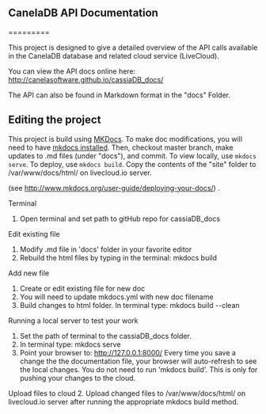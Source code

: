 ## CanelaDB API Documentation
=========

This project is designed to give a detailed overview of the API calls available in the CanelaDB database and related cloud service (LiveCloud).

You can view the API docs online here: 
<http://canelasoftware.github.io/cassiaDB_docs/>

The API can also be found in Markdown format in the "docs" Folder.

## Editing the project
This project is build using [MKDocs](http://www.mkdocs.org/). To make doc modifications, you will need to have [mkdocs installed](http://www.mkdocs.org/#installation). Then, checkout master branch, make updates to .md files (under "docs"), and commit. To view locally, use `mkdocs serve`. To deploy, use `mkdocs build`. Copy the contents of the "site" folder to /var/www/docs/html/ on livecloud.io server.

(see http://www.mkdocs.org/user-guide/deploying-your-docs/) .

Terminal
1. Open terminal and set path to gitHub repo for cassiaDB_docs

Edit existing file
1. Modify .md file in 'docs' folder in your favorite editor
2. Rebuild the html files by typing in the terminal: mkdocs build 

Add new file
1. Create or edit existing file for new doc 
2. You will need to update mkdocs.yml with new doc filename
3. Build changes to html folder. In terminal type: mkdocs build --clean

Running a local server to test your work
1. Set the path of terminal to the cassiaDB_docs folder.
2. In terminal type: mkdocs serve
3. Point your browser to: http://127.0.0.1:8000/
Every time you save a change the the documentation file, your browser will auto-refresh to see the local changes. You do not need to run 'mkdocs build'. This is only for pushing your changes to the cloud.

Upload files to cloud
2. Upload changed files to /var/www/docs/html/ on livecloud.io server after running the appropriate mkdocs build method.
